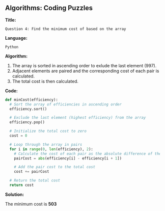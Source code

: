## Algorithms: Coding Puzzles
**Title:**      

    Question 4: Find the minimum cost of based on the array

**Language:**   
                
    Python

**Algorithm:**  
                        
  1. The array is sorted in ascending order to exlude the last element (997).
  2. Adjacent elements are paired and the corresponding cost of each pair is calculated.
  3. The total cost is then calculated.
            


**Code:**     
```python
def minCost(efficiency):
  # Sort the array of efficiencies in ascending order
  efficiency.sort()

  # Exclude the last element (highest efficiency) from the array
  efficiency.pop()

  # Initialize the total cost to zero
  cost = 0

  # Loop through the array in pairs
  for i in range(0, len(efficiency), 2):
    # Calculate the cost of each pair as the absolute difference of their efficiencies
    pairCost = abs(efficiency[i] - efficiency[i + 1])

    # Add the pair cost to the total cost
    cost += pairCost

  # Return the total cost
  return cost
 ```
 
 **Solution:** 
 
   The minimum cost is **503**
